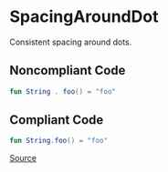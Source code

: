 # SpacingAroundDot

Consistent spacing around dots.

## Noncompliant Code

```kotlin
fun String . foo() = "foo"
```
## Compliant Code

```kotlin
fun String.foo() = "foo"
```

[Source](https://detekt.dev/docs/rules/formatting#spacingarounddot)
